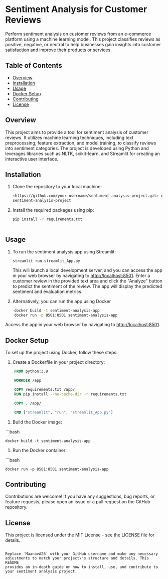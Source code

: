 
# Sentiment Analysis for Customer Reviews



Perform sentiment analysis on customer reviews from an e-commerce
platform using a machine learning model. This project classifies reviews
as positive, negative, or neutral to help businesses gain insights into
customer satisfaction and improve their products or services.



## Table of Contents



-   [Overview](#overview)
-   [Installation](#installation)
-   [Usage](#usage)
-   [Docker Setup](#docker-setup)
-   [Contributing](#contributing)
-   [License](#license)



## Overview



This project aims to provide a tool for sentiment analysis of customer
reviews. It utilizes machine learning techniques, including text
preprocessing, feature extraction, and model training, to classify
reviews into sentiment categories. The project is developed using Python
and leverages libraries such as NLTK, scikit-learn, and Streamlit for
creating an interactive user interface.


## Installation


1.  Clone the repository to your local machine:

    ```bash git clone
    <https://github.com/your-username/sentiment-analysis-project.git> cd
    sentiment-analysis-project

1.  Install the required packages using pip:

    ```bash
    pip install -r requirements.txt
 

## Usage

1.  To run the sentiment analysis app using Streamlit:

    `streamlit run streamlit_App.py`

    This will launch a local development server, and you can access the
    app in your web browser by navigating to <http://localhost:8501>.
    Enter a customer review in the provided text area and click the
    \"Analyze\" button to predict the sentiment of the review. The app
    will display the predicted sentiment and evaluation metrics.

1.  Alternatively, you can run the app using Docker

``` bash
    docker build -t sentiment-analysis-app
    docker run -p 8501:8501 sentiment-analysis-app
```

Access the app in your web browser by navigating to
<http://localhost:8501>.

## Docker Setup

To set up the project using Docker, follow these steps:

1.  Create a Dockerfile in your project directory:

``` dockerfile
    FROM python:3.8

    WORKDIR /app

    COPY requirements.txt /app/
    RUN pip install --no-cache-dir -r requirements.txt

    COPY . /app/

    CMD ["streamlit", "run", "streamlit_App.py"]
```

1.  Build the Docker image:

\`\`\`bash

    docker build -t sentiment-analysis-app .

1.  Run the Docker container:

\`\`\`bash

    docker run -p 8501:8501 sentiment-analysis-app

## Contributing

Contributions are welcome! If you have any suggestions, bug reports, or
feature requests, please open an issue or a pull request on the GitHub
repository.

## License

This project is licensed under the MIT License - see the LICENSE file
for details.

```vbnet

Replace `MaanavA26` with your GitHub username and make any necessary
adjustments to match your project\'s structure and details. This README
provides an in-depth guide on how to install, use, and contribute to
your sentiment analysis project.

